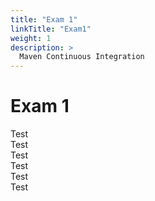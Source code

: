 ```yaml
---
title: "Exam 1"
linkTitle: "Exam1"
weight: 1
description: > 
  Maven Continuous Integration
---
```


# Exam 1
Test <br>
Test <br>
Test <br>
Test <br>
Test <br>
Test <br>
